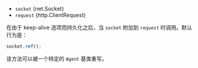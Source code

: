 <!-- YAML
added: v8.1.0
-->

* `socket` {net.Socket}
* `request` {http.ClientRequest}


在由于 keep-alive 选项而持久化之后，当 `socket` 附加到  `request` 时调用。默认行为是：

```js
socket.ref();
```

该方法可以被一个特定的  `Agent` 基类重写。
